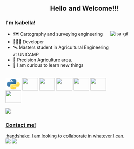 <h2 align="center"> Hello and Welcome!!! </h2>
<h3> I'm Isabella! </h3> 

<div>
  <img align="right" alt="isa-gif" height="170" width="170" 
src="https://c.tenor.com/jp9GJ56oYB8AAAAd/diegodrawsart-women-and-girls-in-science.gif">
</div>

- :world_map: Cartography and surveying engineering
- 👨🏻‍💻 Developer
- :artificial_satellite: Masters student in Agricultural Engineering at UNICAMP
- :ear_of_rice: Precision Agriculture area.
- :eyes: I am curious to learn new things

<div style="display: inline_block"><br>
  <img align="center" height="40" width="50" src="https://raw.githubusercontent.com/devicons/devicon/master/icons/python/python-original.svg">
  <img align="center" height="40" width="50"
src="https://cdn.jsdelivr.net/gh/devicons/devicon/icons/java/java-original.svg"/> 
  <img align="center" height="40" width="50" 
src="https://upload.wikimedia.org/wikipedia/commons/9/91/QGIS_logo_new.svg">
 <img align="center" height="40" width="50" 
src="https://cdn.jsdelivr.net/gh/devicons/devicon/icons/spring/spring-original-wordmark.svg" />
 <img align="center" height="40" width="50" 
src="https://cdn.jsdelivr.net/gh/devicons/devicon/icons/html5/html5-original-wordmark.svg" />
 <img align="center"  height="40" width="50" 
src="https://cdn.jsdelivr.net/gh/devicons/devicon/icons/css3/css3-original-wordmark.svg" />
 <img align="center"  height="40" width="50" 
src="https://cdn.jsdelivr.net/gh/devicons/devicon/icons/mysql/mysql-original-wordmark.svg" />       
<div>
  
<br>
  
</div>
<a href="https://github.com/isaacunha">
<img height="140em" src="https://github-readme-stats.vercel.app/api/top-langs/?username=isaacunha&layout=compact&langs_count=7&theme=dracula"/>
</div>

  <h3> Contact me! </h3>
:handshake: I am looking to collaborate in whatever I can.
  
 <br>
  
<div> 
<a align="center" href = "isabella.adcunha@gmail.com"><img src="https://img.shields.io/badge/Gmail-D14836?style=for-the-badge&logo=gmail&logoColor=white" target="_blank"></a>
<a align="center" href="https://www.linkedin.com/in/isabella-alves-da-cunha-a110011b9/" target="_blank"><img src="https://img.shields.io/badge/-LinkedIn-%230077B5?style=for-the-badge&logo=linkedin&logoColor=white" target="_blank"></a> 
</div>
